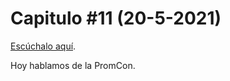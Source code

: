 # Capitulo #11 (20-5-2021)
[Escúchalo aquí](https://youtu.be/BJgF9ZLD0VM).

Hoy hablamos de la PromCon.
